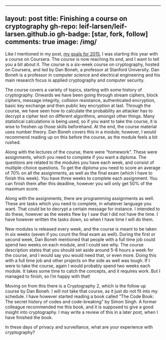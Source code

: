 
---
layout: post
title: Finishing a course on cryptography
gh-repo: leif-larsen/leif-larsen.github.io
gh-badge: [star, fork, follow]
comments: true
image: /img/
---
    
    
Like I mentioned in my post, [my goals for 2015](http://leiflarsen.org/2014/goals-2015 "My goals for 2015"), I was starting this year with a course on Coursera. The course is now reaching its end, and I want to tell you a bit about it. The course is a six-week course on cryptography, hosted on Coursera, and led by Dan Boneh, a professor at Stanford University. Dan Boneh is a professor in computer science and electrical engineering and his main research focus is applied cryptography and computer security.

The course covers a variety of topics, starting with some history of cryptography. Onwards we have been going through stream ciphers, block ciphers, message integrity, collision resistance, authenticated encryption, basic key exchange and then public key encryption at last. Through the course, we have seen how to calculate the probability an attacker has to decrypt a cipher text on different algorithms, amongst other things. Many statistical calculations is being used, so if you want to take the course, it is wise to freshen up those skills beforehand. At the end, the course material uses number theory. Dan Boneh covers this in a module; however, I would recommend reading up on this before the course, as the module feels a bit rushed.

Along with the lectures of the course, there were “homework”. These were assignments, which you need to complete if you want a diploma. The questions are related to the modules you have each week, and consist of multiple-choice questions. To get the diploma you need to score an average of 70% on all the assignments, as well as the final exam (which I have to finish this week). You have three weeks to complete each assignment. You can finish them after this deadline, however you will only get 50% of the maximum score.

Along with the assignments, there are programming assignments as well. These are tasks which you need to complete, in whatever language you want. That could be to decrypt a certain message for instance. I intended to do these, however as the weeks flew by I saw that I did not have the time. I have however written the tasks down, so when I have time I will do them.

New modules is released every week, and the course is meant to be taken in six weeks (seven if you count the final exam as well). During the first or second week, Dan Boneh mentioned that people with a full time job could spend two weeks on each module, and I could see why. The course description states that you should set aside around 5-8 hours a week for the course, and I would say you would need that, or even more. Doing this with a full time job and other projects on the side as well was tough. If I were to take the course, again I would probably spend two weeks each module. It takes some time to catch the concepts, and it requires work. But I managed to finish, so I’m happy with that!

Moving on from this there is a Cryptography 2, which is the follow up course by Dan Boneh. I will not take that course, as it just do not fit into my schedule. I have however started reading a book called “The Code Book: The secret history of codes and code-breaking” by Simon Singh. A former colleague recommended me this book, and it is supposed to give a good insight into cryptography. I may write a review of this in a later post, when I have finished the book.

In these days of privacy and surveillance, what are your experience with cryptography?


